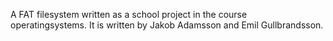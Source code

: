 A FAT filesystem written as a school project in the course operatingsystems. It is written by Jakob Adamsson and Emil Gullbrandsson.
